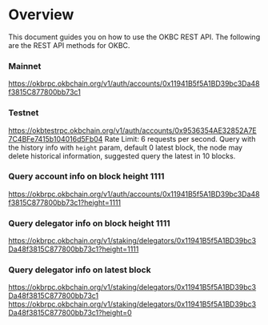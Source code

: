 # Overview
This document guides you on how to use the OKBC REST API. The following are the REST API methods for OKBC.

### Mainnet
https://okbrpc.okbchain.org/v1/auth/accounts/0x11941B5f5A1BD39bc3Da48f3815C877800bb73c1

### Testnet
https://okbtestrpc.okbchain.org/v1/auth/accounts/0x9536354AE32852A7E7C4BFe7415b104016d5Fb04
Rate Limit: 6 requests per second.
Query with the history info with `height` param, default 0 latest block, the node may delete historical information, suggested query the latest in 10 blocks.

### Query account info on block height 1111
https://okbrpc.okbchain.org/v1/auth/accounts/0x11941B5f5A1BD39bc3Da48f3815C877800bb73c1?height=1111

### Query delegator info on block height 1111
https://okbrpc.okbchain.org/v1/staking/delegators/0x11941B5f5A1BD39bc3Da48f3815C877800bb73c1?height=1111

### Query delegator info on latest block
https://okbrpc.okbchain.org/v1/staking/delegators/0x11941B5f5A1BD39bc3Da48f3815C877800bb73c1
https://okbrpc.okbchain.org/v1/staking/delegators/0x11941B5f5A1BD39bc3Da48f3815C877800bb73c1?height=0